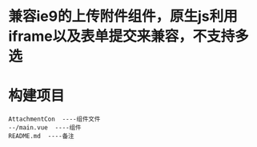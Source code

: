 
# 兼容ie9的上传附件组件，原生js利用iframe以及表单提交来兼容，不支持多选

# 构建项目
```
AttachmentCon  ----组件文件
--/main.vue  ----组件
README.md  ----备注
```
